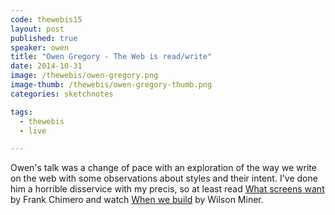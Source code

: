 ```yaml
---
code: thewebis15
layout: post
published: true
speaker: owen
title: "Owen Gregory - The Web is read/write"
date: 2014-10-31
image: /thewebis/owen-gregory.png
image-thumb: /thewebis/owen-gregory-thumb.png
categories: sketchnotes

tags:
  - thewebis
  - live

---
```


Owen's talk was a change of pace with an exploration of the way we write on the web with some observations about styles and their intent. I've done him a horrible disservice with my precis, so at least read [What screens want](http://frankchimero.com/talks/what-screens-want/transcript/) by Frank Chimero and watch [When we build](http://www.besquare.me/session/when-we-build/) by Wilson Miner.

